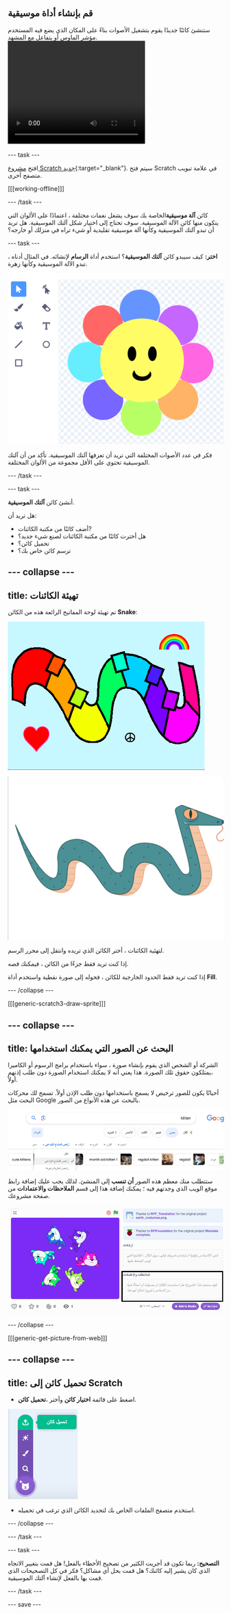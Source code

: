 ## قم بإنشاء أداة موسيقية

<div style="display: flex; flex-wrap: wrap">
<div style="flex-basis: 200px; flex-grow: 1; margin-right: 15px;">
ستنشئ كائنًا جديدًا يقوم بتشغيل الأصوات بناءً على المكان الذي يضع فيه المستخدم مؤشر الماوس أو يتفاعل مع المشهد.
</div>
<div>
 <video width="320" height="240" controls>
  <source src="images/step-2-demo.mp4" type="video/mp4">
  متصفحك لا يدعم فيديو mp4.
</video> 
</div>
</div>

--- task ---

افتح [مشروع Scratch جديد](http://rpf.io/scratch-new){:target="_blank"}. سيتم فتح Scratch في علامة تبويب متصفح أخرى.

[[[working-offline]]]

--- /task ---

كائن **آلة موسيقية**الخاصة بك سوف يشغل نغمات مختلفة ، اعتمادًا على الألوان التي يتكون منها كائن الآلة الموسيقية. سوف تحتاج إلى اختيار شكل آلتك الموسيقية. هل تريد أن تبدو آلتك الموسيقية وكأنها آلة موسيقية تقليدية أو شيء تراه في منزلك أو خارجه؟</p>

--- task ---

**اختر:** كيف سيبدو كائن **آلتك الموسيقية**؟ استخدم أداة **الرسام** لإنشائه. في المثال أدناه ، تبدو الآلة الموسيقية وكأنها زهرة.

![كائن على شكل زهرة بتلات(تاجي) مختلفة الألوان.](images/flower.png)

فكر في عدد الأصوات المختلفة التي تريد أن تعزفها آلتك الموسيقية. تأكد من أن آلتك الموسيقية تحتوي على الأقل مجموعة من الألوان المختلفة.

--- /task ---

--- task ---

أنشئ كائن **آلتك الموسيقية**.

هل تريد أن:
- أضف كائنًا من مكتبة الكائنات?
- هل أخترت كائنًا من مكتبة الكائنات لصنع شيء جديد؟
- تحميل كائن؟
- ترسم كائن خاص بك؟

--- collapse ---
---
title: تهيئة الكائنات
---

تم تهيئة لوحة المفاتيح الرائعة هذه من الكائن **Snake**:

![مثال رائع على لوحة المفاتيح.](images/groovy-keyboard.png)

![كائن الافعى Scratch.](images/snake-sprite.png)

لتهئية الكائنات ، أختر الكائن الذي تريده وانتقل إلى محرر الرسم.

إذا كنت تريد فقط جزءًا من الكائن ، فيمكنك قصه.

إذا كنت تريد فقط الحدود الخارجية للكائن ، فحوله إلى صورة نقطية واستخدم أداة **Fill**.

--- /collapse ---

[[[generic-scratch3-draw-sprite]]]

--- collapse ---
---
title: البحث عن الصور التي يمكنك استخدامها
---

الشركة أو الشخص الذي يقوم بإنشاء صورة ، سواء باستخدام برامج الرسوم أو الكاميرا ،يمتلكون حقوق تلك الصورة. هذا يعني أنه لا يمكنك استخدام الصورة دون طلب إذنهم أولاً.

أحيانًا يكون للصور ترخيص لا يسمح باستخدامها دون طلب الإذن أولاً. تسمح لك محركات البحث مثل Google بالبحث عن هذه الأنواع من الصور.

![ابحث عن صور لقطط مع تحديد رخصة المشاع الإبداعي.](images/google-search.png)

ستتطلب منك معظم هذه الصور **أن تنسب** إلى المنشئ. لذلك يجب عليك إضافة رابط موقع الويب الذي وجدتهم فيه ؛ يمكنك إضافة هذا إلى قسم **الملاحظات والاعتمادات** من صفحة مشروعك.

![تمييز صفحة المشروع Scratch بمربع "الملاحظات والاعتمادات".](images/project-page.png)

--- /collapse ---

[[[generic-get-picture-from-web]]]

--- collapse ---
---
title: تحميل كائن إلى Scratch
---

- اضغط على قائمة **اختيار كائن** وأختر ،**تحميل كائن**.

![قائمة "اختيار كائن" مع تحديد "تحميل كائن".](images/upload-sprite.png)

- استخدم متصفح الملفات الخاص بك لتحديد الكائن الذي ترغب في تحميله.

--- /collapse ---

--- /task ---

--- task ---

**التصحيح:** ربما تكون قد أجريت الكثير من تصحيح الأخطاء بالفعل! هل قمت بتغيير الاتجاه الذي كان يشير إليه كائنك؟ هل قمت بحل أي مشاكل؟ فكر في كل التصحيحات الذي قمت بها بالفعل لإنشاء آلتك الموسيقية.

--- /task ---


--- save ---
